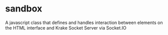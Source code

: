 sandbox
=======

A javascript class that defines and handles interaction between elements on the HTML interface and Krake Socket Server via Socket.IO
